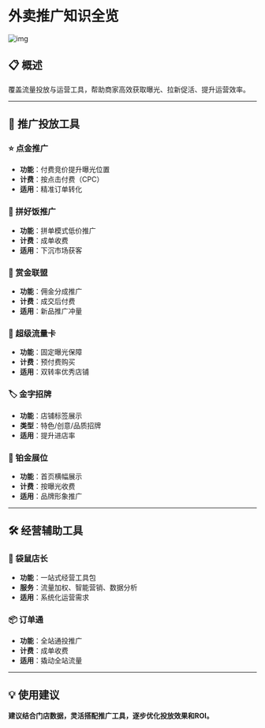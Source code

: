 # 外卖推广知识全览

![img](https://ev42nm8mkac.feishu.cn/space/api/box/stream/download/asynccode/?code=ZWIzNjQxNTE2N2MyNmFkMzJkOTJhYjgyYmYzY2NkN2VfQWRlcDBxeE56azVsY0cyZlFxNk43M0JwcmZET3dhV3hfVG9rZW46WFdYWGJOUTdhbzBGekJ4YWdGcGNKcDJOblhjXzE3NTkwNDUwNDA6MTc1OTA0ODY0MF9WNA)

## 📋 概述

覆盖流量投放与运营工具，帮助商家高效获取曝光、拉新促活、提升运营效率。

------

## 🚀 推广投放工具

### ⭐ 点金推广

- **功能**：付费竞价提升曝光位置
- **计费**：按点击付费（CPC）
- **适用**：精准订单转化

### 🍜 拼好饭推广

- **功能**：拼单模式低价推广
- **计费**：成单收费
- **适用**：下沉市场获客

### 🎯 赏金联盟

- **功能**：佣金分成推广
- **计费**：成交后付费
- **适用**：新品推广冲量

### 🎫 超级流量卡

- **功能**：固定曝光保障
- **计费**：预付费购买
- **适用**：双转率优秀店铺

### 🏷️ 金字招牌

- **功能**：店铺标签展示
- **类型**：特色/创意/品质招牌
- **适用**：提升进店率

### 🥇 铂金展位

- **功能**：首页横幅展示
- **计费**：按曝光收费
- **适用**：品牌形象推广

------

## 🛠️ 经营辅助工具

### 🦘 袋鼠店长

- **功能**：一站式经营工具包
- **服务**：流量加权、智能营销、数据分析
- **适用**：系统化运营需求

### 📦 订单通

- **功能**：全站通投推广
- **计费**：成单收费
- **适用**：撬动全站流量

------

## 💡 使用建议

**建议结合门店数据，灵活搭配推广工具，逐步优化投放效果和ROI。**